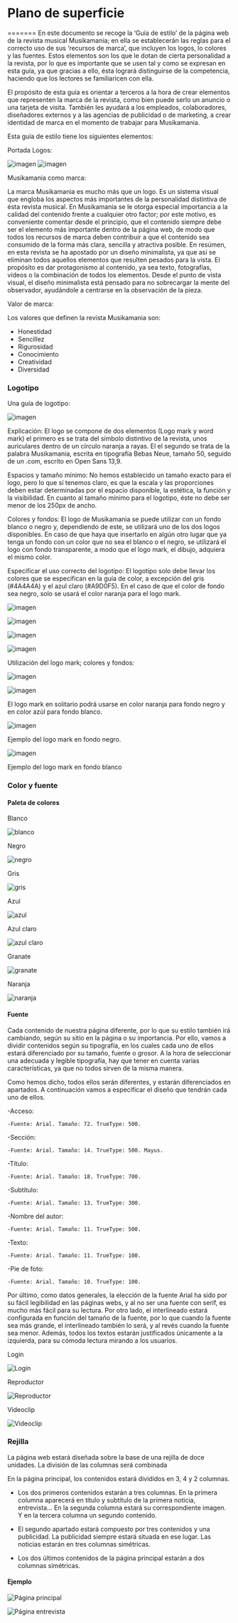 # Plano de superficie
=======
En este documento se recoge la ‘Guía de estilo’ de la página web de la revista musical Musikamania; en ella se establecerán las reglas para el correcto uso de sus ‘recursos de marca’, que incluyen los logos, lo colores y las fuentes. Estos elementos son los que le dotan de cierta personalidad a la revista, por lo que es importante que se usen tal y como se expresan en esta guía, ya que gracias a ello, ésta logrará distinguirse de la competencia, haciendo que los lectores se familiaricen con ella. 

El propósito de esta guía es orientar a terceros a la hora de crear elementos que representen la marca de la revista, como bien puede serlo un anuncio o una tarjeta de visita. También les ayudará a los empleados, colaboradores, diseñadores externos y a las agencias de publicidad o de marketing, a crear identidad de marca en el momento de trabajar para Musikamania. 

Esta guía de estilo tiene los siguientes elementos:

Portada
Logos:

![imagen](https://github.com/DeustoPWEB2018/proyectoweb-ocio/blob/leireneira-superficie/5-superficie/Spin%20Shark.png)
![imagen](https://github.com/DeustoPWEB2018/proyectoweb-ocio/blob/leireneira-superficie/5-superficie/Spin%20Shark%20(1).png)

Musikamania como marca: 

La marca Musikamania es mucho más que un logo. Es un sistema visual que engloba los aspectos más importantes de la personalidad distintiva de ésta revista musical. En Musikamania se le otorga especial importancia a la calidad del contenido frente a cualquier otro factor; por este motivo, es conveniente comentar desde el principio, que el contenido siempre debe ser el elemento más importante dentro de la página web, de modo que todos los recursos de marca deben contribuir a que el contenido sea consumido de la forma más clara, sencilla y atractiva posible. En resúmen, en esta revista se ha apostado por un diseño minimalista, ya que así se eliminan todos aquellos elementos que resulten pesados para la vista. El propósito es dar protagonismo al contenido, ya sea texto, fotografías, vídeos o la combinación de todos los elementos. Desde el punto de vista visual, el diseño minimalista está pensado para no sobrecargar la mente del observador, ayudándole a centrarse en la observación de la pieza. 

Valor de marca:

Los valores que definen la revista Musikamania son:
- Honestidad
- Sencillez
- Rigurosidad
- Conocimiento
- Creatividad
- Diversidad

### Logotipo

Una guía de logotipo:

![imagen](https://github.com/DeustoPWEB2018/proyectoweb-ocio/blob/leireneira-superficie/5-superficie/Spin%20Shark.png)

Explicación: El logo se compone de dos elementos (Logo mark y word mark) el primero es se trata del símbolo distintivo de la revista, unos auriculares dentro de un círculo naranja a rayas. El el segundo se trata de la palabra Musikamania, escrita en tipografía Bebas Neue, tamaño 50, seguido de un .com, escrito en Open Sans 13,9.

Espacios y tamaño mínimo: No hemos establecido un tamaño exacto para el logo, pero lo que sí tenemos claro, es que la escala y las proporciones deben estar determinadas por el espacio disponible, la estética, la función y la  visibilidad. En cuanto al tamaño mínimo para el logotipo, éste no debe ser menor de los 250px de ancho. 

Colores y fondos: El logo de Musikamania se puede utilizar con un fondo blanco o negro y, dependiendo de este, se utilizará uno de los dos logos disponibles. En caso de que haya que insertarlo en algún otro lugar que ya tenga un fondo con un color que no sea el blanco o el negro, se utilizará el logo con fondo transparente, a modo que el logo mark, el dibujo, adquiera el mismo color. 

Especificar el uso correcto del logotipo: El logotipo solo debe llevar los colores que se especifican en la guía de color, a excepción del gris (#4A4A4A) y el azul claro (#A9D0F5). En el caso de que el color de fondo sea negro, solo se usará el color naranja para el logo mark.

![imagen](https://github.com/DeustoPWEB2018/proyectoweb-ocio/blob/leireneira-superficie/5-superficie/Spin%20Shark%20(1).png)

![imagen](https://github.com/DeustoPWEB2018/proyectoweb-ocio/blob/leireneira-superficie/5-superficie/Spin%20Shark%20(5).png)

![imagen](https://github.com/DeustoPWEB2018/proyectoweb-ocio/blob/leireneira-superficie/5-superficie/Spin%20Shark%20(6).png)

![imagen](https://github.com/DeustoPWEB2018/proyectoweb-ocio/blob/leireneira-superficie/5-superficie/Spin%20Shark.png)

Utilización del logo mark; colores y fondos:

![imagen](https://github.com/DeustoPWEB2018/proyectoweb-ocio/blob/leireneira-superficie/5-superficie/Spin%20Shark%20(2).png)

![imagen](https://github.com/DeustoPWEB2018/proyectoweb-ocio/blob/leireneira-superficie/5-superficie/Spin%20Shark%20(3).png)

El logo mark en solitario podrá usarse en color naranja para fondo negro y en color azúl para fondo blanco.

![imagen](https://github.com/DeustoPWEB2018/proyectoweb-ocio/blob/leireneira-superficie/5-superficie/Musikamania.png)

Ejemplo del logo mark en fondo negro. 

![imagen](https://github.com/DeustoPWEB2018/proyectoweb-ocio/blob/leireneira-superficie/5-superficie/Musikamania%20(2).png)

Ejemplo del logo mark en fondo blanco

### Color y fuente

#### Paleta de colores

Blanco 

![blanco](https://github.com/DeustoPWEB2018/proyectoweb-ocio/blob/anejuaristi-superficie/5-superficie/imagenes/blanco.png)

Negro 

![negro](https://github.com/DeustoPWEB2018/proyectoweb-ocio/blob/anejuaristi-superficie/5-superficie/imagenes/negro.png)

Gris 

![gris](https://github.com/DeustoPWEB2018/proyectoweb-ocio/blob/anejuaristi-superficie/5-superficie/imagenes/gris.png)

Azul 

![azul ](https://github.com/DeustoPWEB2018/proyectoweb-ocio/blob/anejuaristi-superficie/5-superficie/imagenes/azul%20.png)

Azul claro 

![azul claro](https://github.com/DeustoPWEB2018/proyectoweb-ocio/blob/anejuaristi-superficie/5-superficie/imagenes/azul%20claro.png)

Granate 

![granate](https://github.com/DeustoPWEB2018/proyectoweb-ocio/blob/anejuaristi-superficie/5-superficie/imagenes/granate.png)

Naranja 

![naranja](https://github.com/DeustoPWEB2018/proyectoweb-ocio/blob/anejuaristi-superficie/5-superficie/imagenes/naranja.png)

#### Fuente

Cada contenido de nuestra página diferente, por lo que su estilo también irá cambiando, según su sitio en la página o su importancia. Por ello, vamos a dividir contenidos según su tipografía, en los cuales cada uno de ellos estará diferenciado por su tamaño, fuente o grosor. A la hora de seleccionar una adecuada y legible tipografía, hay que tener en cuenta varias características, ya que no todos sirven de la misma manera. 

Como hemos dicho, todos ellos serán diferentes, y estarán diferenciados en apartados. A continuación vamos a especificar el diseño que tendrán cada uno de ellos. 

-Acceso: 
	
	-Fuente: Arial. Tamaño: 72. TrueType: 500.

-Sección:
	
	-Fuente: Arial. Tamaño: 14. TrueType: 500. Mayus.

-Título:
	
	-Fuente: Arial. Tamaño: 18. TrueType: 700.

-Subtítulo:
	
	-Fuente: Arial. Tamaño: 13. TrueType: 300.

-Nombre del autor:
	
	-Fuente: Arial. Tamaño: 11. TrueType: 500.

-Texto:
	
	-Fuente: Arial. Tamaño: 11. TrueType: 100.

-Pie de foto:
	
	-Fuente: Arial. Tamaño: 10. TrueType: 100.
	
Por último, como datos generales, la elección de la fuente Arial ha sido por su fácil legibilidad en las páginas webs, y al no ser una fuente con serif, es mucho más fácil para su lectura. Por otro lado, el interlineado estará configurada en función del tamaño de la fuente, por lo que cuando la fuente sea más grande, el interlineado también lo será, y al revés cuando la fuente sea menor. Además, todos los textos estarán justificados únicamente a la izquierda, para su cómoda lectura mirando a los usuarios. 


Login

![Login](/5-superficie/imagenes/login1.jpg)

Reproductor

![Reproductor](/5-superficie/imagenes/reproductor1.jpg)

Videoclip

![Videoclip](/5-superficie/imagenes/videoclip1.jpg)

### Rejilla

La página web estará diseñada sobre la base de una rejilla de doce unidades. La división de las columnas será combinada

En la página principal, los contenidos estará divididos en 3, 4 y 2 columnas.

- Los dos primeros contenidos estarán a tres columnas. En la primera columna aparecerá en título y subtítulo de la primera noticia, entrevista... En la segunda columna estará su correspondiente imagen. Y en la tercera columna un segundo contenido.

- El segundo apartado estará compuesto por tres contenidos y una publicidad. La publicidad siempre estará situada en ese lugar. Las noticias estarán en tres columnas simétricas.

- Los dos últimos contenidos de la página principal estarán a dos columnas simétricas.

#### Ejemplo

![Página principal](https://github.com/DeustoPWEB2018/proyectoweb-ocio/blob/iodri-superficie/5-superficie/Pagina%20principal.png?raw=true)

![Página entrevista](https://github.com/DeustoPWEB2018/proyectoweb-ocio/blob/iodri-superficie/5-superficie/Pagina%20noticia.png?raw=true)
